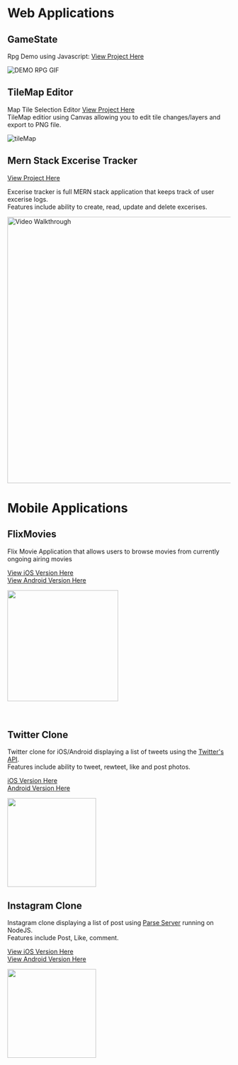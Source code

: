 # Web Applications

## GameState
Rpg Demo using Javascript: [View Project Here](https://kennethli36.github.io/GameState/) 

![DEMO RPG GIF](https://media1.giphy.com/media/VUVZMl5j68NkgPrIsY/giphy.gif)

## TileMap Editor
Map Tile Selection Editor [View Project Here](https://kennethli36.github.io/TileMap) \
TileMap editior using Canvas allowing you to edit tile changes/layers and export to PNG file.

![tileMap](https://media4.giphy.com/media/FvYy7EKzMcLBf60rzI/giphy.gif)

## Mern Stack Excerise Tracker 
[View Project Here](https://github.com/Kennethli36/Excerise-Tracker)

Excerise tracker is full MERN stack application that keeps track of user excerise logs.   \
Features include ability to create, read, update and delete excerises. 

<img src='https://media0.giphy.com/media/8pLKimmQ4fDZgozoSR/giphy.gif' title='Video Walkthrough' width='600' alt='Video Walkthrough' />


# Mobile Applications

## FlixMovies
Flix Movie Application that allows users to browse movies from currently ongoing airing movies

[View iOS Version Here](https://github.com/Kennethli36/FlixMovie) <br />
[View Android Version Here](https://github.com/Kennethli36/FlixsterAndroid)

<img src="https://media3.giphy.com/media/rqiTXf4wj4k0K7W60Z/giphy.gif" width=250>

<br>
<br>
<br>

## Twitter Clone

Twitter clone for iOS/Android displaying a list of tweets using the [Twitter's API](https://developer.twitter.com/en/docs). <br />
Features include ability to tweet, rewteet, like and post photos.

[iOS Version Here](https://github.com/Kennethli36/TwitterClone) <br />
[Android Version Here](https://github.com/Kennethli36/TwitterCloneAndroid)

<img src='https://media1.giphy.com/media/lZonIp91lY47ipTSk0/giphy.gif' width=200> 

<br>

## Instagram Clone

Instagram clone displaying a list of post using [Parse Server](https://docs.parseplatform.org/parse-server/guide/) running on NodeJS. \
Features include Post, Like, comment.

[View iOS Version Here](https://github.com/Kennethli36/InstagramClone) \
[View Android Version Here](https://github.com/Kennethli36/ParseAndroid)

<img src='https://media1.giphy.com/media/EtXMeLQZsapVg2NJxD/giphy.gif' width=200>





